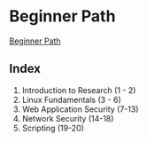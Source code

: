 # Beginner Path

[Beginner Path](https://tryhackme.com/paths)

## Index

1. Introduction to Research (1 - 2)
2. Linux Fundamentals (3 - 6)
3. Web Application Security (7-13)
4. Network Security (14-18)
5. Scripting (19-20)
